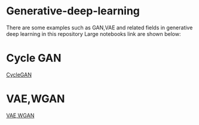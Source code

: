# Generative-deep-learning
There are some examples such as GAN,VAE and related fields in generative deep learning in this repository
Large notebooks link are shown below:

# Cycle GAN
[CycleGAN](https://colab.research.google.com/drive/1bMsTJeo2Nbz4NubDDIiqmiXWfnUgMk6V?usp=sharing)

# VAE,WGAN
[VAE,WGAN](https://colab.research.google.com/drive/1rmnRB96amgV6JzlREUQy9znCuJwj8d1j?usp=sharing)
